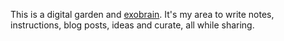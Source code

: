 This is a digital garden and [exobrain](https://en.wikipedia.org/wiki/Externalism). It's my area to write notes, instructions, blog posts, ideas and curate, all while sharing.
